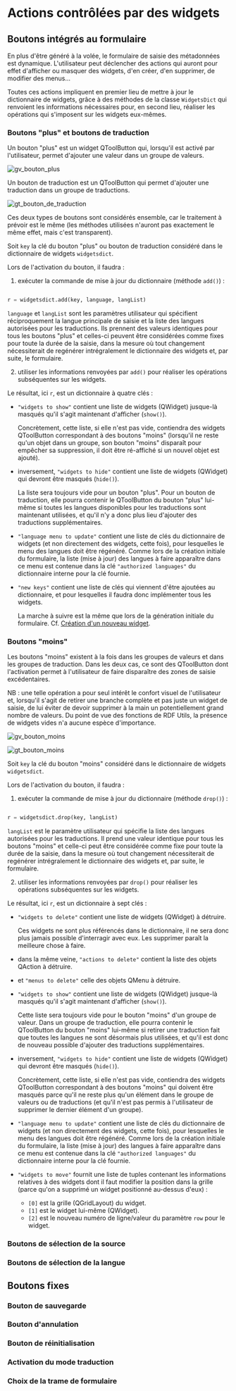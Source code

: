 # Actions contrôlées par des widgets

## Boutons intégrés au formulaire

En plus d'être généré à la volée, le formulaire de saisie des métadonnées est dynamique. L'utilisateur peut déclencher des actions qui auront pour effet d'afficher ou masquer des widgets, d'en créer, d'en supprimer, de modifier des menus...

Toutes ces actions impliquent en premier lieu de mettre à jour le dictionnaire de widgets, grâce à des méthodes de la classe `WidgetsDict` qui renvoient les informations nécessaires pour, en second lieu, réaliser les opérations qui s'imposent sur les widgets eux-mêmes.


### Boutons "plus" et boutons de traduction

Un bouton "plus" est un widget QToolButton qui, lorsqu'il est activé par l'utilisateur, permet d'ajouter une valeur dans un groupe de valeurs.

![gv_bouton_plus](/__doc__/schemas/gv_bouton_plus.png)

Un bouton de traduction est un QToolButton qui permet d'ajouter une traduction dans un groupe de traductions.

![gt_bouton_de_traduction](/__doc__/schemas/gt_bouton_de_traduction.png)

Ces deux types de boutons sont considérés ensemble, car le traitement à prévoir est le même (les méthodes utilisées n'auront pas exactement le même effet, mais c'est transparent).

Soit `key` la clé du bouton "plus" ou bouton de traduction considéré dans le dictionnaire de widgets `widgetsdict`.

Lors de l'activation du bouton, il faudra :

1. exécuter la commande de mise à jour du dictionnaire (méthode `add()`) :

```python

r = widgetsdict.add(key, language, langList)

```

`language` et `langList` sont les paramètres utilisateur qui spécifient réciproquement la langue principale de saisie et la liste des langues autorisées pour les traductions. Ils prennent des valeurs identiques pour tous les boutons "plus" et celles-ci peuvent être considérées comme fixes pour toute la durée de la saisie, dans la mesure où tout changement nécessiterait de regénérer intrégralement le dictionnaire des widgets et, par suite, le formulaire.

2. utiliser les informations renvoyées par `add()` pour réaliser les opérations subséquentes sur les widgets.

Le résultat, ici `r`, est un dictionnaire à quatre clés :

- `"widgets to show"` contient une liste de widgets (QWidget) jusque-là masqués qu'il s'agit maintenant d'afficher (`show()`).

    Concrètement, cette liste, si elle n'est pas vide, contiendra des widgets QToolButton correspondant à des boutons "moins" (lorsqu'il ne reste qu'un objet dans un groupe, son bouton "moins" disparaît pour empêcher sa suppression, il doit être ré-affiché si un nouvel objet est ajouté).
    
- inversement, `"widgets to hide"` contient une liste de widgets (QWidget) qui devront être masqués (`hide()`).

    La liste sera toujours vide pour un bouton "plus". Pour un bouton de traduction, elle pourra contenir le QToolButton du bouton "plus" lui-même si toutes les langues disponibles pour les traductions sont maintenant utilisées, et qu'il n'y a donc plus lieu d'ajouter des traductions supplémentaires.
    
- `"language menu to update"` contient une liste de clés du dictionnaire de widgets (et non directement des widgets, cette fois), pour lesquelles le menu des langues doit être régénéré. Comme lors de la création initiale du formulaire, la liste (mise à jour) des langues à faire apparaître dans ce menu est contenue dans la clé `"authorized languages"` du dictionnaire interne pour la clé fournie.

- `"new keys"` contient une liste de clés qui viennent d'être ajoutées au dictionnaire, et pour lesquelles il faudra donc implémenter tous les widgets.

    La marche à suivre est la même que lors de la génération initiale du formulaire. Cf. [Création d'un nouveau widget](/__doc__/10_creation_widgets.md). 


### Boutons "moins"

Les boutons "moins" existent à la fois dans les groupes de valeurs et dans les groupes de traduction. Dans les deux cas, ce sont des QToolButton dont l'activation permet à l'utilisateur de faire disparaître des zones de saisie excédentaires.

NB : une telle opération a pour seul intérêt le confort visuel de l'utilisateur et, lorsqu'il s'agit de retirer une branche complète et pas juste un widget de saisie, de lui éviter de devoir supprimer à la main un potentiellement grand nombre de valeurs. Du point de vue des fonctions de RDF Utils, la présence de widgets vides n'a aucune espèce d'importance.

![gv_bouton_moins](/__doc__/schemas/gv_bouton_moins.png)

![gt_bouton_moins](/__doc__/schemas/gt_bouton_moins.png)

Soit `key` la clé du bouton "moins" considéré dans le dictionnaire de widgets `widgetsdict`.

Lors de l'activation du bouton, il faudra :

1. exécuter la commande de mise à jour du dictionnaire (méthode `drop()`) :

```python

r = widgetsdict.drop(key, langList)

```

`langList` est le paramètre utilisateur qui spécifie la liste des langues autorisées pour les traductions. Il prend une valeur identique pour tous les boutons "moins" et celle-ci peut être considérée comme fixe pour toute la durée de la saisie, dans la mesure où tout changement nécessiterait de regénérer intrégralement le dictionnaire des widgets et, par suite, le formulaire.

2. utiliser les informations renvoyées par `drop()` pour réaliser les opérations subséquentes sur les widgets.

Le résultat, ici `r`, est un dictionnaire à sept clés :

- `"widgets to delete"` contient une liste de widgets (QWidget) à détruire.
    
    Ces widgets ne sont plus référencés dans le dictionnaire, il ne sera donc plus jamais possible d'interragir avec eux. Les supprimer paraît la meilleure chose à faire.

- dans la même veine, `"actions to delete"` contient la liste des objets QAction à détruire.

- et `"menus to delete"` celle des objets QMenu à détruire.

- `"widgets to show"` contient une liste de widgets (QWidget) jusque-là masqués qu'il s'agit maintenant d'afficher (`show()`).

    Cette liste sera toujours vide pour le bouton "moins" d'un groupe de valeur. Dans un groupe de traduction, elle pourra contenir le QToolButton du bouton "moins" lui-même si retirer une traduction fait que toutes les langues ne sont désormais plus utilisées, et qu'il est donc de nouveau possible d'ajouter des traductions supplémentaires.
    
- inversement, `"widgets to hide"` contient une liste de widgets (QWidget) qui devront être masqués (`hide()`).

   Concrètement, cette liste, si elle n'est pas vide, contiendra des widgets QToolButton correspondant à des boutons "moins" qui doivent être masqués parce qu'il ne reste plus qu'un élément dans le groupe de valeurs ou de traductions (et qu'il n'est pas permis à l'utilisateur de supprimer le dernier élément d'un groupe).
    
- `"language menu to update"` contient une liste de clés du dictionnaire de widgets (et non directement des widgets, cette fois), pour lesquelles le menu des langues doit être régénéré. Comme lors de la création initiale du formulaire, la liste (mise à jour) des langues à faire apparaître dans ce menu est contenue dans la clé `"authorized languages"` du dictionnaire interne pour la clé fournie.

- `"widgets to move"` fournit une liste de tuples contenant les informations relatives à des widgets dont il faut modifier la position dans la grille (parce qu'on a supprimé un widget positionné au-dessus d'eux) :
    - `[0]` est la grille (QGridLayout) du widget.
    - `[1]` est le widget lui-même (QWidget).
    - `[2]` est le nouveau numéro de ligne/valeur du paramètre `row` pour le widget.


### Boutons de sélection de la source

### Boutons de sélection de la langue

## Boutons fixes

### Bouton de sauvegarde

### Bouton d'annulation

### Bouton de réinitialisation

### Activation du mode traduction

### Choix de la trame de formulaire

